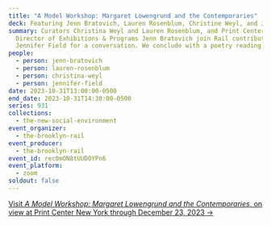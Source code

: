 ```yaml
---
title: "A Model Workshop: Margaret Lowengrund and the Contemporaries"
deck: Featuring Jenn Bratovich, Lauren Rosenblum, Christine Weyl, and Jennifer Field
summary: Curators Christina Weyl and Lauren Rosenblum, and Print Center New York
  Director of Exhibitions & Programs Jenn Bratovich join Rail contributor
  Jennifer Field for a conversation. We conclude with a poetry reading.
people:
  - person: jenn-bratovich
  - person: lauren-rosenblum
  - person: christina-weyl
  - person: jennifer-field
date: 2023-10-31T13:00:00-0500
end_date: 2023-10-31T14:30:00-0500
series: 931
collections:
  - the-new-social-environment
event_organizer:
  - the-brooklyn-rail
event_producer:
  - the-brooklyn-rail
event_id: rec0mON8tUUDOYPn6
event_platform:
  - zoom
soldout: false
---
```

[V﻿isit *A Model Workshop: Margaret Lowengrund and the Contemporaries*, on view at Print Center New York through December 23, 2023 →](https://www.printcenternewyork.org/a-model-workshop)
